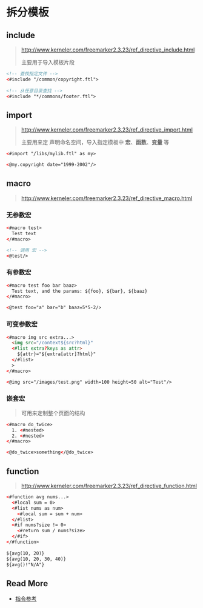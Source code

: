 

# 拆分模板



## include

> http://www.kerneler.com/freemarker2.3.23/ref_directive_include.html
>
> 主要用于导入模板片段

```html
<!-- 查找指定文件 -->
<#include "/common/copyright.ftl">
  
<!-- 从任意目录查找 -->
<#include "*/commons/footer.ftl">
```



## import

> http://www.kerneler.com/freemarker2.3.23/ref_directive_import.html
>
> 主要用来定 声明命名空间，导入指定模板中 **宏**、**函数**、**变量** 等

```html
<#import "/libs/mylib.ftl" as my>

<@my.copyright date="1999-2002"/>
```



## macro

> http://www.kerneler.com/freemarker2.3.23/ref_directive_macro.html

### 无参数宏

```html
<#macro test>
  Test text
</#macro>

<!-- 调用 宏 -->
<@test/>
```

### 有参数宏

```html
<#macro test foo bar baaz>
  Test text, and the params: ${foo}, ${bar}, ${baaz}
</#macro>

<@test foo="a" bar="b" baaz=5*5-2/>
```

### 可变参数宏

```html
<#macro img src extra...>
  <img src="/context${src?html}" 
  <#list extra?keys as attr>
    ${attr}="${extra[attr]?html}"
  </#list>
  >
</#macro>

<@img src="/images/test.png" width=100 height=50 alt="Test"/>
```

### 嵌套宏

> 可用来定制整个页面的结构

```html
<#macro do_twice>
  1. <#nested>
  2. <#nested>
</#macro>

<@do_twice>something</@do_twice>
```





## function

> http://www.kerneler.com/freemarker2.3.23/ref_directive_function.html

```html
<#function avg nums...>
  <#local sum = 0>
  <#list nums as num>
    <#local sum = sum + num>
  </#list>
  <#if nums?size != 0>
    <#return sum / nums?size>
  </#if>
</#function>
    
${avg(10, 20)}
${avg(10, 20, 30, 40)}
${avg()!"N/A"}
```

## Read More

- [指令参考](http://www.kerneler.com/freemarker2.3.23/ref_directives.html)
